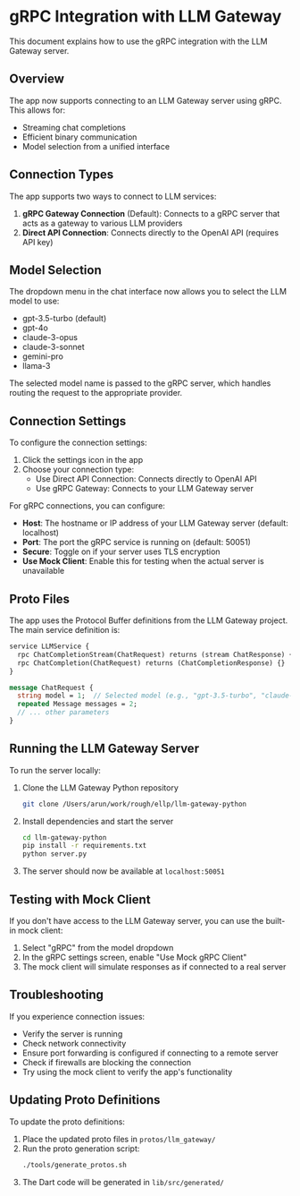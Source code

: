 # gRPC Integration with LLM Gateway

This document explains how to use the gRPC integration with the LLM Gateway server.

## Overview

The app now supports connecting to an LLM Gateway server using gRPC. This allows for:

- Streaming chat completions
- Efficient binary communication
- Model selection from a unified interface

## Connection Types

The app supports two ways to connect to LLM services:

1. **gRPC Gateway Connection** (Default): Connects to a gRPC server that acts as a gateway to various LLM providers
2. **Direct API Connection**: Connects directly to the OpenAI API (requires API key)

## Model Selection

The dropdown menu in the chat interface now allows you to select the LLM model to use:

- gpt-3.5-turbo (default)
- gpt-4o
- claude-3-opus
- claude-3-sonnet
- gemini-pro
- llama-3

The selected model name is passed to the gRPC server, which handles routing the request to the appropriate provider.

## Connection Settings

To configure the connection settings:

1. Click the settings icon in the app
2. Choose your connection type:
   - Use Direct API Connection: Connects directly to OpenAI API
   - Use gRPC Gateway: Connects to your LLM Gateway server

For gRPC connections, you can configure:

- **Host**: The hostname or IP address of your LLM Gateway server (default: localhost)
- **Port**: The port the gRPC service is running on (default: 50051)
- **Secure**: Toggle on if your server uses TLS encryption
- **Use Mock Client**: Enable this for testing when the actual server is unavailable

## Proto Files

The app uses the Protocol Buffer definitions from the LLM Gateway project. The main service definition is:

```proto
service LLMService {
  rpc ChatCompletionStream(ChatRequest) returns (stream ChatResponse) {}
  rpc ChatCompletion(ChatRequest) returns (ChatCompletionResponse) {}
}

message ChatRequest {
  string model = 1;  // Selected model (e.g., "gpt-3.5-turbo", "claude-3-opus")
  repeated Message messages = 2;
  // ... other parameters
}
```

## Running the LLM Gateway Server

To run the server locally:

1. Clone the LLM Gateway Python repository

   ```bash
   git clone /Users/arun/work/rough/ellp/llm-gateway-python
   ```

2. Install dependencies and start the server

   ```bash
   cd llm-gateway-python
   pip install -r requirements.txt
   python server.py
   ```

3. The server should now be available at `localhost:50051`

## Testing with Mock Client

If you don't have access to the LLM Gateway server, you can use the built-in mock client:

1. Select "gRPC" from the model dropdown
2. In the gRPC settings screen, enable "Use Mock gRPC Client"
3. The mock client will simulate responses as if connected to a real server

## Troubleshooting

If you experience connection issues:

- Verify the server is running
- Check network connectivity
- Ensure port forwarding is configured if connecting to a remote server
- Check if firewalls are blocking the connection
- Try using the mock client to verify the app's functionality

## Updating Proto Definitions

To update the proto definitions:

1. Place the updated proto files in `protos/llm_gateway/`
2. Run the proto generation script:
   ```bash
   ./tools/generate_protos.sh
   ```
3. The Dart code will be generated in `lib/src/generated/`
